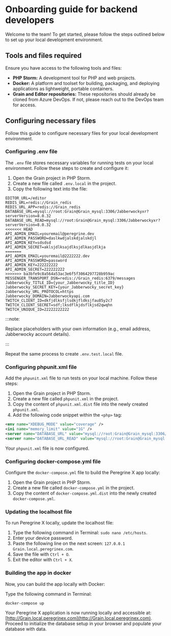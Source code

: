 # Onboarding guide for backend developers

Welcome to the team! To get started, please follow the steps outlined below to set up your local development environment.

## Tools and files required

Ensure you have access to the following tools and files:

- **PHP Storm:** A development tool for PHP and web projects.
- **Docker:** A platform and toolset for building, packaging, and deploying applications as lightweight, portable containers.
- **Grain and Editor repositories:** These repositories should already be cloned from Azure DevOps. If not, please reach out to the DevOps team for access.

## Configuring necessary files
Follow this guide to configure necessary files for your local development environment.  
### Configuring .env file

The `.env` file stores necessary variables for running tests on your local environment. Follow these steps to create and configure it:

1. Open the Grain project in PHP Storm.
2. Create a new file called `.env.local` in the project.
3. Copy the following text into the file:

```plaintext
EDITOR_URL=/editor
REDIS_URL=redis://Grain_redis
REDIS_URL_APP=redis://Grain_redis
DATABASE_URL=mysql://root:Grain@Grain_mysql:3306/Jabberwockyxr?serverVersion=8.0.32
DATABASE_URL_READ=mysql://root:Grain@Grain_mysql:3306/Jabberwockyxr?serverVersion=8.0.32
<<<<<<< HEAD
API_ADMIN_EMAIL=youremail@peregrine.dev
API_ADMIN_PASSWORD=daslkwdjalskdjalskdjl
API_ADMIN_KEY=sdsdsd
API_ADMIN_SECRET=aklsjdlksajdlksjdlkasjdlkja
=======
API_ADMIN_EMAIL=youremail@2222222.dev
API_ADMIN_PASSWORD=password
API_ADMIN_KEY=222222222
API_ADMIN_SECRET=222222222
>>>>>>> ba3bfe9c8a564a53ac3e6f5f3064297728b959ac
MESSENGER_TRANSPORT_DSN=redis://Grain_redis:6379/messages
Jabberwocky_TITLE_ID={your_Jabberwocky_title_ID}
Jabberwocky_SECRET_KEY={your_Jabberwocky_secret_key}
Jabberwocky_URL_PROTOCOL=https
Jabberwocky_DOMAIN=Jabberwockyapi.com
TWITCH_CLIENT_ID=dkfjdlksfjlsdkjfldksjfau85y2c7
TWITCH_CLIENT_SECRET=sdf;lksdflkjdsflkjsd2qwqhn
TWITCH_UNIQUE_ID=22222222222
```

:::note:

Replace placeholders with your own information (e.g., email address, Jabberwocky account details).

:::

Repeat the same process to create `.env.test.local` file.

### Configuring phpunit.xml file

Add the `phpunit.xml` file to run tests on your local machine. Follow these steps:

1. Open the Grain project in PHP Storm.
2. Create a new file called `phpunit.xml` in the project.
3. Copy the content of `phpunit.xml.dist` file into the newly created `phpunit.xml`.
4. Add the following code snippet within the `<php>` tag:

```xml
<env name="XDEBUG_MODE" value="coverage" />
<ini name="memory_limit" value="1G" />
<server name="DATABASE_URL" value="mysql://root:Grain@Grain_mysql:3306/Jabberwockyxr?serverVersion=8.0" force="true" />
<server name="DATABASE_URL_READ" value="mysql://root:Grain@Grain_mysql:3306/Jabberwockyxr?serverVersion=8.0" force="true" />
```

Your `phpunit.xml` file is now configured.

### Configuring docker-compose.yml file

Configure the `docker-compose.yml` file to build the Peregrine X app locally:

1. Open the Grain project in PHP Storm.
2. Create a new file called `docker-compose.yml` in the project.
3. Copy the content of `docker-compose.yml.dist` into the newly created `docker-compose.yml`.

### Updating the localhost file

To run Peregrine X locally, update the localhost file:

1. Type the following command in Terminal: `sudo nano /etc/hosts`.
2. Enter your device password.
3. Paste the following line on the next screen: `127.0.0.1 Grain.local.peregrinex.com`.
4. Save the file with `Ctrl + O`.
5. Exit the editor with `Ctrl + X`.

### Building the app in docker

Now, you can build the app locally with Docker:

Type the following command in Terminal:

```bash
docker-compose up
```

Your Peregrine X application is now running locally and accessible at: [http://Grain.local.peregrinex.com](http://Grain.local.peregrinex.com). Proceed to initialize the database setup in your browser and populate your database with data.

